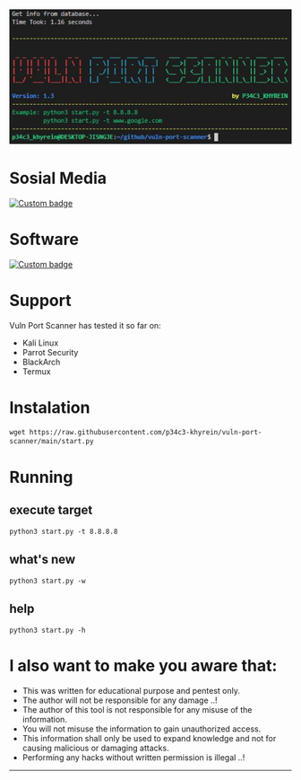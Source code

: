 ![Screenshot](img/banner.JPG)
---

# Sosial Media
[![Custom badge](https://img.shields.io/badge/whatsapp-%23C0C0C0.svg?&style=for-the-badge&logo=whatsapp&logoColor=#25D366)](https://wa.me/6282214252455/)

# Software
[![Custom badge](https://img.shields.io/badge/python3%20-%2300599C.svg?&style=for-the-badge&logo=Python&logoColor=white)](https://www.python.org/)

# Support
Vuln Port Scanner has tested it so far on:
* Kali Linux
* Parrot Security
* BlackArch
* Termux

# Instalation
```shell
wget https://raw.githubusercontent.com/p34c3-khyrein/vuln-port-scanner/main/start.py
```

# Running
## execute target
```shell
python3 start.py -t 8.8.8.8
```
## what's new
```shell
python3 start.py -w
```
## help
```shell
python3 start.py -h
```

# I also want to make you aware that:
* This was written for educational purpose and pentest only.
* The author will not be responsible for any damage ..!
* The author of this tool is not responsible for any misuse of the information.
* You will not misuse the information to gain unauthorized access.
* This information shall only be used to expand knowledge and not for
causing malicious or damaging attacks.
* Performing any hacks without written permission is illegal ..!
****
